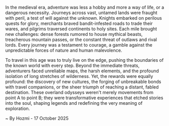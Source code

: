 
In the medieval era, adventure was less a hobby and more a way of life, or a dangerous necessity. Journeys across vast, untamed lands were fraught with peril, a test of will against the unknown. Knights embarked on perilous quests for glory, merchants braved bandit-infested roads to trade their wares, and pilgrims traversed continents to holy sites. Each mile brought new challenges: dense forests rumored to house mythical beasts, treacherous mountain passes, or the constant threat of outlaws and rival lords. Every journey was a testament to courage, a gamble against the unpredictable forces of nature and human malevolence.

To travel in this age was to truly live on the edge, pushing the boundaries of the known world with every step. Beyond the immediate threats, adventurers faced unreliable maps, the harsh elements, and the profound isolation of long stretches of wilderness. Yet, the rewards were equally profound: the discovery of new cultures, the forging of unbreakable bonds with travel companions, or the sheer triumph of reaching a distant, fabled destination. These overland odysseys weren't merely movements from point A to point B; they were transformative experiences that etched stories into the soul, shaping legends and redefining the very meaning of exploration.

~ By Hozmi - 17 October 2025
